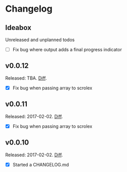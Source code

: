 # Changelog

## Ideabox

Unreleased and unplanned todos

- [ ] Fix bug where output adds a final progress indicator

## v0.0.12

Released: TBA.
[Diff](https://github.com/kvz/scrolex/compare/v0.0.11...master).

- [x] Fix bug when passing array to scrolex

## v0.0.11

Released: 2017-02-02.
[Diff](https://github.com/kvz/scrolex/compare/v0.0.10...v0.0.11).

- [x] Fix bug when passing array to scrolex

## v0.0.10

Released: 2017-02-02.
[Diff](https://github.com/kvz/scrolex/compare/431c258605b96acbf1a1779d40bf2e0bfb944bd5...v0.0.10).

- [x] Started a CHANGELOG.md
